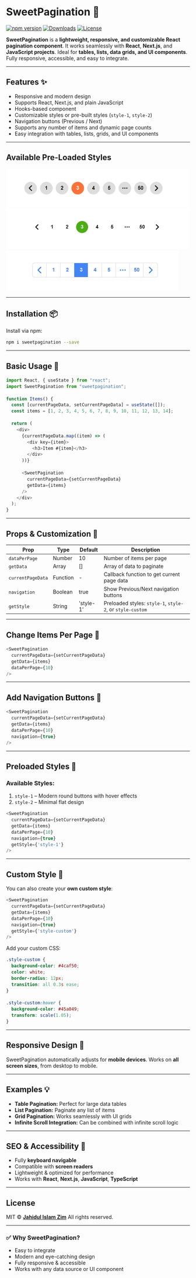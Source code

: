 # SweetPagination 🚀

[![npm version](https://img.shields.io/npm/v/sweetpagination?color=blue\&label=version)](https://www.npmjs.com/package/sweetpagination)
[![Downloads](https://img.shields.io/npm/dt/sweetpagination)](https://www.npmjs.com/package/sweetpagination)
[![License](https://img.shields.io/npm/l/sweetpagination)](https://github.com/jahidulislamzim/sweetpagination/blob/main/LICENSE)

**SweetPagination** is a **lightweight, responsive, and customizable React pagination component**.
It works seamlessly with **React**, **Next.js**, and **JavaScript projects**. Ideal for **tables, lists, data grids, and UI components**. Fully responsive, accessible, and easy to integrate.

---

## Features ✨

* Responsive and modern design
* Supports React, Next.js, and plain JavaScript
* Hooks-based component
* Customizable styles or pre-built styles (`style-1`, `style-2`)
* Navigation buttons (Previous / Next)
* Supports any number of items and dynamic page counts
* Easy integration with tables, lists, grids, and UI components

---

## Available Pre-Loaded Styles


![Common Style](https://raw.githubusercontent.com/jahidulislamzim/sweetpagination/main/Assets/Common-Style.png)
![Style 1](https://raw.githubusercontent.com/jahidulislamzim/sweetpagination/main/Assets/Style-1.png)
![Style 2](https://raw.githubusercontent.com/jahidulislamzim/sweetpagination/main/Assets/Style-2.png)


---
## Installation 📦

Install via npm:

```bash
npm i sweetpagination --save
```

---

## Basic Usage 🔹

```javascript
import React, { useState } from "react";
import SweetPagination from "sweetpagination";

function Items() {
  const [currentPageData, setCurrentPageData] = useState([]);
  const items = [1, 2, 3, 4, 5, 6, 7, 8, 9, 10, 11, 12, 13, 14];

  return (
    <div>
      {currentPageData.map((item) => (
        <div key={item}>
          <h3>Item #{item}</h3>
        </div>
      ))}

      <SweetPagination
        currentPageData={setCurrentPageData}
        getData={items}
      />
    </div>
  );
}
```




---

## Props & Customization 🎨

| Prop              | Type     | Default   | Description                                               |
| ----------------- | -------- | --------- | --------------------------------------------------------- |
| `dataPerPage`     | Number   | 10        | Number of items per page                                  |
| `getData`         | Array    | \[]       | Array of data to paginate                                 |
| `currentPageData` | Function | -         | Callback function to get current page data                |
| `navigation`      | Boolean  | true      | Show Previous/Next navigation buttons                     |
| `getStyle`        | String   | 'style-1' | Preloaded styles: `style-1`, `style-2`, or `style-custom` |

---

## Change Items Per Page 🔹

```javascript
<SweetPagination
  currentPageData={setCurrentPageData}
  getData={items}
  dataPerPage={10}
/>
```

---

## Add Navigation Buttons 🔹

```javascript
<SweetPagination
  currentPageData={setCurrentPageData}
  getData={items}
  dataPerPage={10}
  navigation={true}
/>
```

---

## Preloaded Styles 🔹

### Available Styles:

1. `style-1` – Modern round buttons with hover effects
2. `style-2` – Minimal flat design

```javascript
<SweetPagination
  currentPageData={setCurrentPageData}
  getData={items}
  dataPerPage={10}
  navigation={true}
  getStyle={'style-1'}
/>
```

---

## Custom Style 🔹

You can also create your **own custom style**:

```javascript
<SweetPagination
  currentPageData={setCurrentPageData}
  getData={items}
  dataPerPage={10}
  navigation={true}
  getStyle={'style-custom'}
/>
```

Add your custom CSS:

```css
.style-custom {
  background-color: #4caf50;
  color: white;
  border-radius: 12px;
  transition: all 0.3s ease;
}

.style-custom:hover {
  background-color: #45a049;
  transform: scale(1.05);
}
```

---

## Responsive Design 📱

SweetPagination automatically adjusts for **mobile devices**. Works on **all screen sizes**, from desktop to mobile.

---

## Examples 💡

* **Table Pagination:** Perfect for large data tables
* **List Pagination:** Paginate any list of items
* **Grid Pagination:** Works seamlessly with UI grids
* **Infinite Scroll Integration:** Can be combined with infinite scroll logic

---

## SEO & Accessibility 🔹

* Fully **keyboard navigable**
* Compatible with **screen readers**
* Lightweight & optimized for performance
* Works with **React**, **Next.js**, **JavaScript**, **TypeScript**

---

## License

MIT © [**Jahidul Islam Zim**](https://jahidulislamzim.com/)
All rights reserved.

---

### ✅ Why SweetPagination?

* Easy to integrate
* Modern and eye-catching design
* Fully responsive & accessible
* Works with any data source or UI component


